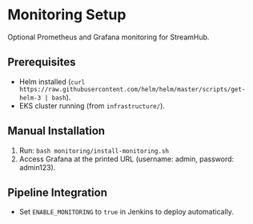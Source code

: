 # Monitoring Setup

Optional Prometheus and Grafana monitoring for StreamHub.

## Prerequisites
- Helm installed (`curl https://raw.githubusercontent.com/helm/helm/master/scripts/get-helm-3 | bash`).
- EKS cluster running (from `infrastructure/`).

## Manual Installation
1. Run: `bash monitoring/install-monitoring.sh`
2. Access Grafana at the printed URL (username: admin, password: admin123).

## Pipeline Integration
- Set `ENABLE_MONITORING` to `true` in Jenkins to deploy automatically.
